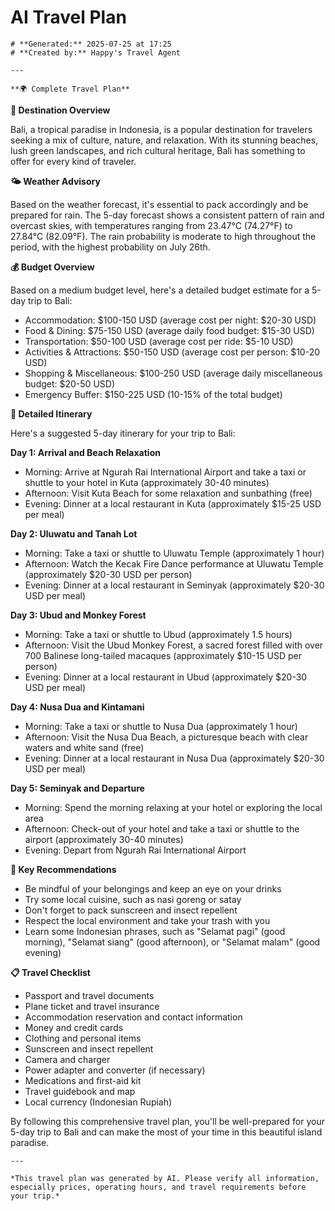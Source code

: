 # AI Travel Plan

    # **Generated:** 2025-07-25 at 17:25  
    # **Created by:** Happy's Travel Agent

    ---

    **🌍 Complete Travel Plan**

**📍 Destination Overview**

Bali, a tropical paradise in Indonesia, is a popular destination for travelers seeking a mix of culture, nature, and relaxation. With its stunning beaches, lush green landscapes, and rich cultural heritage, Bali has something to offer for every kind of traveler.

**🌤️ Weather Advisory**

Based on the weather forecast, it's essential to pack accordingly and be prepared for rain. The 5-day forecast shows a consistent pattern of rain and overcast skies, with temperatures ranging from 23.47°C (74.27°F) to 27.84°C (82.09°F). The rain probability is moderate to high throughout the period, with the highest probability on July 26th.

**💰 Budget Overview**

Based on a medium budget level, here's a detailed budget estimate for a 5-day trip to Bali:

* Accommodation: $100-150 USD (average cost per night: $20-30 USD)
* Food & Dining: $75-150 USD (average daily food budget: $15-30 USD)
* Transportation: $50-100 USD (average cost per ride: $5-10 USD)
* Activities & Attractions: $50-150 USD (average cost per person: $10-20 USD)
* Shopping & Miscellaneous: $100-250 USD (average daily miscellaneous budget: $20-50 USD)
* Emergency Buffer: $150-225 USD (10-15% of the total budget)

**📅 Detailed Itinerary**

Here's a suggested 5-day itinerary for your trip to Bali:

**Day 1: Arrival and Beach Relaxation**

* Morning: Arrive at Ngurah Rai International Airport and take a taxi or shuttle to your hotel in Kuta (approximately 30-40 minutes)
* Afternoon: Visit Kuta Beach for some relaxation and sunbathing (free)
* Evening: Dinner at a local restaurant in Kuta (approximately $15-25 USD per meal)

**Day 2: Uluwatu and Tanah Lot**

* Morning: Take a taxi or shuttle to Uluwatu Temple (approximately 1 hour)
* Afternoon: Watch the Kecak Fire Dance performance at Uluwatu Temple (approximately $20-30 USD per person)
* Evening: Dinner at a local restaurant in Seminyak (approximately $20-30 USD per meal)

**Day 3: Ubud and Monkey Forest**

* Morning: Take a taxi or shuttle to Ubud (approximately 1.5 hours)
* Afternoon: Visit the Ubud Monkey Forest, a sacred forest filled with over 700 Balinese long-tailed macaques (approximately $10-15 USD per person)
* Evening: Dinner at a local restaurant in Ubud (approximately $20-30 USD per meal)

**Day 4: Nusa Dua and Kintamani**

* Morning: Take a taxi or shuttle to Nusa Dua (approximately 1 hour)
* Afternoon: Visit the Nusa Dua Beach, a picturesque beach with clear waters and white sand (free)
* Evening: Dinner at a local restaurant in Nusa Dua (approximately $20-30 USD per meal)

**Day 5: Seminyak and Departure**

* Morning: Spend the morning relaxing at your hotel or exploring the local area
* Afternoon: Check-out of your hotel and take a taxi or shuttle to the airport (approximately 30-40 minutes)
* Evening: Depart from Ngurah Rai International Airport

**🎯 Key Recommendations**

* Be mindful of your belongings and keep an eye on your drinks
* Try some local cuisine, such as nasi goreng or satay
* Don't forget to pack sunscreen and insect repellent
* Respect the local environment and take your trash with you
* Learn some Indonesian phrases, such as "Selamat pagi" (good morning), "Selamat siang" (good afternoon), or "Selamat malam" (good evening)

**📋 Travel Checklist**

* Passport and travel documents
* Plane ticket and travel insurance
* Accommodation reservation and contact information
* Money and credit cards
* Clothing and personal items
* Sunscreen and insect repellent
* Camera and charger
* Power adapter and converter (if necessary)
* Medications and first-aid kit
* Travel guidebook and map
* Local currency (Indonesian Rupiah)

By following this comprehensive travel plan, you'll be well-prepared for your 5-day trip to Bali and can make the most of your time in this beautiful island paradise.

    ---

    *This travel plan was generated by AI. Please verify all information, especially prices, operating hours, and travel requirements before your trip.*
    
